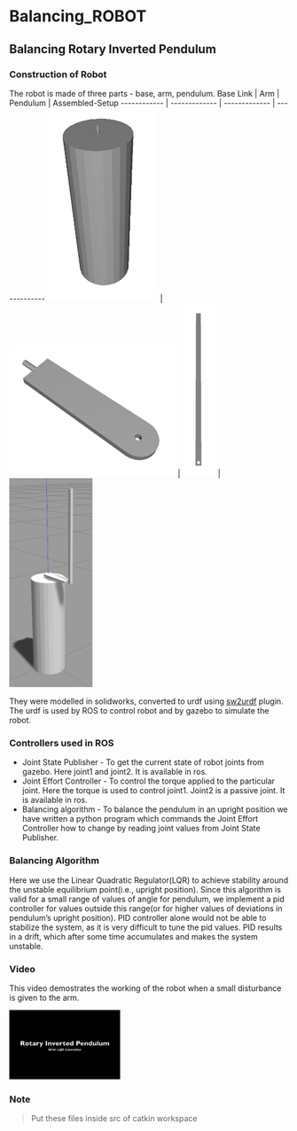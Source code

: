 # Balancing_ROBOT

## Balancing Rotary Inverted Pendulum

### Construction of Robot

The robot is made of three parts - base, arm, pendulum.
Base Link | Arm | Pendulum | Assembled-Setup
------------ | ------------- | ------------- | -------------
<img src="Images/base.png" width="200"/> | <img src="Images/arm.png" width="300"/> | <img src="Images/pendulum.png" width = "60"/> | <img src="Images/assembled_setup.png" width = "150"/>



They were modelled in solidworks, converted to urdf using [sw2urdf](http://wiki.ros.org/sw_urdf_exporter) plugin. The urdf is used by ROS to control robot and by  gazebo to simulate the robot.

### Controllers used in ROS

- Joint State Publisher - To get the current state of robot joints from gazebo. Here joint1 and joint2. It is available in ros.
- Joint Effort Controller - To control the torque applied to the particular joint. Here the torque is used to control joint1. Joint2 is a passive joint. It is available in ros.
- Balancing algorithm - To balance the pendulum in an upright position we have written a python program which commands the Joint Effort Controller how to change by reading joint values from Joint State Publisher.

### Balancing Algorithm

Here we use the Linear Quadratic Regulator(LQR) to achieve stability around the unstable equilibrium point(i.e., upright position). Since this algorithm is valid for a small range of values of angle for pendulum, we implement a pid controller for values outside this range(or for higher values of deviations in pendulum’s upright position). PID controller alone would not be able to stabilize the system, as it is very difficult to tune the pid values. PID results in a drift, which after some time accumulates and makes the system unstable. 

### Video

This video demostrates the working of the robot when a small disturbance is given to the arm.

[<img src="Images/youtube_thumbnail.png" width="200"/>](https://www.youtube.com/watch?v=TlEo0WCmKsQ&feature=youtu.be "Inverted Pendulum")

### Note
>Put these files inside src of catkin workspace
